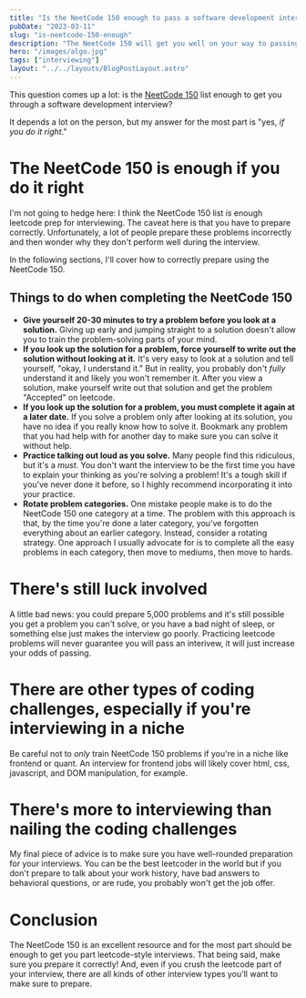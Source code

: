 ```yaml
---
title: "Is the NeetCode 150 enough to pass a software development interview?"
pubDate: "2023-03-11"
slug: "is-neetcode-150-enough"
description: "The NeetCode 150 will get you well on your way to passing tech interviews, but there's more to it."
hero: "/images/algo.jpg"
tags: ["interviewing"]
layout: "../../layouts/BlogPostLayout.astro"
---
```


This question comes up a lot: is the <a href="https://neetcode.io/practice" target="_blank">NeetCode 150</a> list enough to get you through a software development interview?

It depends a lot on the person, but my answer for the most part is "yes, _if you do it right_."

# The NeetCode 150 is enough if you do it right

I'm not going to hedge here: I think the NeetCode 150 list _is_ enough leetcode prep for interviewing. The caveat here is that you have to prepare correctly. Unfortunately, a lot of people prepare these problems incorrectly and then wonder why they don't perform well during the interview.

In the following sections, I'll cover how to correctly prepare using the NeetCode 150.

## Things to do when completing the NeetCode 150

- **Give yourself 20-30 minutes to try a problem before you look at a solution.** Giving up early and jumping straight to a solution doesn't allow you to train the problem-solving parts of your mind.
- **If you look up the solution for a problem, force yourself to write out the solution without looking at it.** It's very easy to look at a solution and tell yourself, "okay, I understand it." But in reality, you probably don't _fully_ understand it and likely you won't remember it. After you view a solution, make yourself write out that solution and get the problem "Accepted" on leetcode.
- **If you look up the solution for a problem, you must complete it again at a later date.** If you solve a problem only after looking at its solution, you have no idea if you really know how to solve it. Bookmark any problem that you had help with for another day to make sure you can solve it without help.
- **Practice talking out loud as you solve.** Many people find this ridiculous, but it's a _must_. You don't want the interview to be the first time you have to explain your thinking as you're solving a problem! It's a tough skill if you've never done it before, so I highly recommend incorporating it into your practice.
- **Rotate problem categories.** One mistake people make is to do the NeetCode 150 one category at a time. The problem with this approach is that, by the time you're done a later category, you've forgotten everything about an earlier category. Instead, consider a rotating strategy. One approach I usually advocate for is to complete all the easy problems in each category, then move to mediums, then move to hards.

# There's still luck involved

A little bad news: you could prepare 5,000 problems and it's still possible you get a problem you can't solve, or you have a bad night of sleep, or something else just makes the interview go poorly. Practicing leetcode problems will never guarantee you will pass an interivew, it will just increase your odds of passing.

# There are other types of coding challenges, especially if you're interviewing in a niche

Be careful not to _only_ train NeetCode 150 problems if you're in a niche like frontend or quant. An interview for frontend jobs will likely cover html, css, javascript, and DOM manipulation, for example.

# There's more to interviewing than nailing the coding challenges

My final piece of advice is to make sure you have well-rounded preparation for your interviews. You can be the best leetcoder in the world but if you don't prepare to talk about your work history, have bad answers to behavioral questions, or are rude, you probably won't get the job offer.

# Conclusion

The NeetCode 150 is an excellent resource and for the most part should be enough to get you part leetcode-style interviews. That being said, make sure you prepare it correctly! And, even if you crush the leetcode part of your interview, there are all kinds of other interview types you'll want to make sure to prepare.
